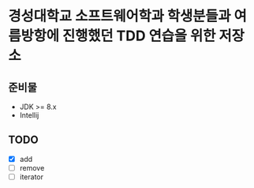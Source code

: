 # 경성대학교 소프트웨어학과 학생분들과 여름방항에 진행했던 TDD 연습을 위한 저장소

## 준비물

* JDK >= 8.x
* Intellij

## TODO

- [X] add
- [ ] remove
- [ ] iterator

